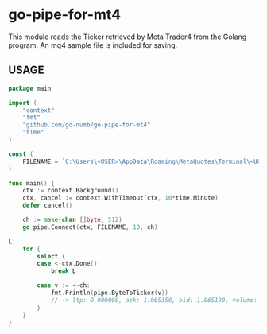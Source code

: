 # go-pipe-for-mt4

This module reads the Ticker retrieved by Meta Trader4 from the Golang program. An mq4 sample file is included for saving.

## USAGE
```go 
package main

import (
	"context"
	"fmt"
	"github.com/go-numb/go-pipe-for-mt4"
	"time"
)

const (
	FILENAME = `C:\Users\<USER>\AppData\Roaming\MetaQuotes\Terminal\<UUID>\MQL4\Files\pipe\EURUSD.csv`
)

func main() {
	ctx := context.Background()
	ctx, cancel := context.WithTimeout(ctx, 10*time.Minute)
	defer cancel()

	ch := make(chan []byte, 512)
	go pipe.Connect(ctx, FILENAME, 10, ch)

L:
	for {
		select {
		case <-ctx.Done():
			break L

		case v := <-ch:
			fmt.Println(pipe.ByteToTicker(v))
            // -> ltp: 0.000000, ask: 1.065350, bid: 1.065190, volume: 0.000000, timestamp: 2:20:53.0
		}
	}
}

```